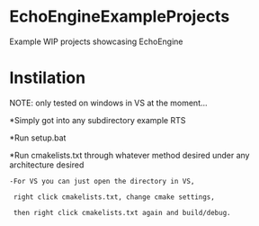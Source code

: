 # EchoEngineExampleProjects
 Example WIP projects showcasing EchoEngine

# Instilation
NOTE: only tested on windows in VS at the moment...

*Simply got into any subdirectory example RTS

*Run setup.bat

*Run cmakelists.txt through whatever method desired under
any architecture desired

    -For VS you can just open the directory in VS,

     right click cmakelists.txt, change cmake settings,
     
     then right click cmakelists.txt again and build/debug.